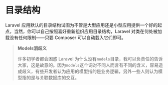 # 目录结构

Laravel 应用默认的目录结构试图为不管是大型应用还是小型应用提供一个好的起点，当然，你可以自己按照喜好重新组织应用目录结构，Laravel 对类在何处被加载没有任何限制——只要 Composer 可以自动载入它们即可。

> **Models消歧义**
>
> 许多初学者都会困惑 Laravel 为什么没有`models`目录，我可以负责任的告诉大家，这是故意的。因为`models`这个词对不同人而言有不同的含义，容易造成歧义，有些开发者认为应用的模型指的是业务逻辑，另外一些人则认为模型指的是与关联数据库的交互。



